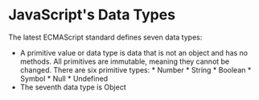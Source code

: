 # JavaScript's Data Types
The latest ECMAScript standard defines seven data types:

* A primitive value or data type is data that is not an object and has no methods. All primitives are immutable, meaning they cannot be changed. There are six primitive types:
        * Number
        * String
        * Boolean
        * Symbol
        * Null
        * Undefined
* The seventh data type is Object
